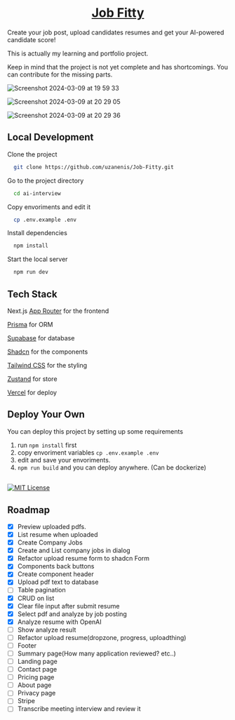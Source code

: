 <a href="https://job-fitty.vercel.app/">
  <h1 align="center">Job Fitty</h1>
</a>

Create your job post, upload candidates resumes and get your AI-powered candidate score!

This is actually my learning and portfolio project.

Keep in mind that the project is not yet complete and has shortcomings. You can contribute for the missing parts.

![Screenshot 2024-03-09 at 19 59 33](https://github.com/uzanenis/Job-Fitty/assets/73305571/f2272d8d-171f-4e61-87c7-03e10bf8547b)

![Screenshot 2024-03-09 at 20 29 05](https://github.com/uzanenis/Job-Fitty/assets/73305571/696d06e0-8ea3-49d9-9e12-a1c774ed1ac5)

![Screenshot 2024-03-09 at 20 29 36](https://github.com/uzanenis/Job-Fitty/assets/73305571/036a9eee-7d47-4ce6-9f09-d4f1349f12b9)

## Local Development

Clone the project

```bash
  git clone https://github.com/uzanenis/Job-Fitty.git
```

Go to the project directory

```bash
  cd ai-interview
```

Copy envoriments and edit it

```bash
  cp .env.example .env
```

Install dependencies

```bash
  npm install
```

Start the local server

```bash
  npm run dev
```

## Tech Stack

Next.js [App Router](https://nextjs.org/docs/app) for the frontend

[Prisma](https://www.prisma.io/) for ORM

[Supabase](https://supabase.com/) for database

[Shadcn](https://ui.shadcn.com/) for the components

[Tailwind CSS](https://tailwindcss.com/) for the styling

[Zustand](https://github.com/pmndrs/zustand) for store

[Vercel](https://vercel.com/) for deploy

## Deploy Your Own

You can deploy this project by setting up some requirements

1. run `npm install` first
2. copy envoriment variables `cp .env.example .env`
3. edit and save your envoriments.
4. `npm run build` and you can deploy anywhere. (Can be dockerize)

##

[![MIT License](https://img.shields.io/badge/License-MIT-green.svg)](https://choosealicense.com/licenses/mit/)

## Roadmap

- [x] Preview uploaded pdfs.
- [x] List resume when uploaded
- [x] Create Company Jobs
- [x] Create and List company jobs in dialog
- [x] Refactor upload resume form to shadcn Form
- [x] Components back buttons
- [x] Create component header
- [x] Upload pdf text to database
- [ ] Table pagination
- [x] CRUD on list
- [x] Clear file input after submit resume
- [x] Select pdf and analyze by job posting
- [x] Analyze resume with OpenAI
- [ ] Show analyze result
- [ ] Refactor upload resume(dropzone, progress, uploadthing)
- [ ] Footer
- [ ] Summary page(How many application reviewed? etc..)
- [ ] Landing page
- [ ] Contact page
- [ ] Pricing page
- [ ] About page
- [ ] Privacy page
- [ ] Stripe
- [ ] Transcribe meeting interview and review it
